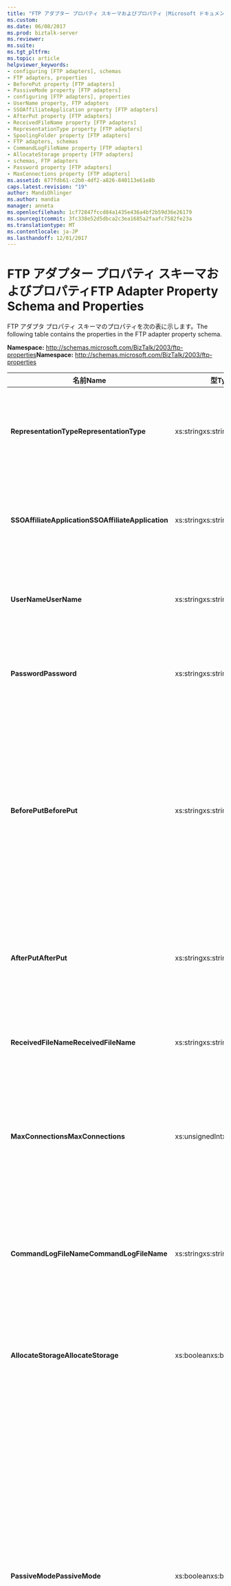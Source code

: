 ```yaml
---
title: "FTP アダプター プロパティ スキーマおよびプロパティ |Microsoft ドキュメント"
ms.custom: 
ms.date: 06/08/2017
ms.prod: biztalk-server
ms.reviewer: 
ms.suite: 
ms.tgt_pltfrm: 
ms.topic: article
helpviewer_keywords:
- configuring [FTP adapters], schemas
- FTP adapters, properties
- BeforePut property [FTP adapters]
- PassiveMode property [FTP adapters]
- configuring [FTP adapters], properties
- UserName property, FTP adapters
- SSOAffiliateApplication property [FTP adapters]
- AfterPut property [FTP adapters]
- ReceivedFileName property [FTP adapters]
- RepresentationType property [FTP adapters]
- SpoolingFolder property [FTP adapters]
- FTP adapters, schemas
- CommandLogFileName property [FTP adapters]
- AllocateStorage property [FTP adapters]
- schemas, FTP adapters
- Password property [FTP adapters]
- MaxConnections property [FTP adapters]
ms.assetid: 677fdb61-c2b0-4df2-a826-840113e61e8b
caps.latest.revision: "19"
author: MandiOhlinger
ms.author: mandia
manager: anneta
ms.openlocfilehash: 1cf72847fccd84a1435e436a4bf2b59d36e26179
ms.sourcegitcommit: 3fc338e52d5dbca2c3ea1685a2faafc7582fe23a
ms.translationtype: MT
ms.contentlocale: ja-JP
ms.lasthandoff: 12/01/2017
---
```

# <a name="ftp-adapter-property-schema-and-properties"></a><span data-ttu-id="23c93-102">FTP アダプター プロパティ スキーマおよびプロパティ</span><span class="sxs-lookup"><span data-stu-id="23c93-102">FTP Adapter Property Schema and Properties</span></span>
<span data-ttu-id="23c93-103">FTP アダプタ プロパティ スキーマのプロパティを次の表に示します。</span><span class="sxs-lookup"><span data-stu-id="23c93-103">The following table contains the properties in the FTP adapter property schema.</span></span>  
  
 <span data-ttu-id="23c93-104">**Namespace:** http://schemas.microsoft.com/BizTalk/2003/ftp-properties</span><span class="sxs-lookup"><span data-stu-id="23c93-104">**Namespace:** http://schemas.microsoft.com/BizTalk/2003/ftp-properties</span></span>  
  
|<span data-ttu-id="23c93-105">名前</span><span class="sxs-lookup"><span data-stu-id="23c93-105">Name</span></span>|<span data-ttu-id="23c93-106">型</span><span class="sxs-lookup"><span data-stu-id="23c93-106">Type</span></span>|<span data-ttu-id="23c93-107">Description</span><span class="sxs-lookup"><span data-stu-id="23c93-107">Description</span></span>|  
|----------|----------|-----------------|  
|<span data-ttu-id="23c93-108">**RepresentationType**</span><span class="sxs-lookup"><span data-stu-id="23c93-108">**RepresentationType**</span></span>|<span data-ttu-id="23c93-109">xs:string</span><span class="sxs-lookup"><span data-stu-id="23c93-109">xs:string</span></span>|<span data-ttu-id="23c93-110">FTP アダプタによって送信されるデータの形式を指定します。</span><span class="sxs-lookup"><span data-stu-id="23c93-110">Specifies how the FTP adapter sends data.</span></span><br /><br /> <span data-ttu-id="23c93-111">**有効な値:**バイナリまたは ASCII</span><span class="sxs-lookup"><span data-stu-id="23c93-111">**Valid values:** binary or ASCII</span></span>|  
|<span data-ttu-id="23c93-112">**SSOAffiliateApplication**</span><span class="sxs-lookup"><span data-stu-id="23c93-112">**SSOAffiliateApplication**</span></span>|<span data-ttu-id="23c93-113">xs:string</span><span class="sxs-lookup"><span data-stu-id="23c93-113">xs:string</span></span>|<span data-ttu-id="23c93-114">FTP 送信ポートで使用するエンタープライズ シングル サインオン関連アプリケーションを指定します。</span><span class="sxs-lookup"><span data-stu-id="23c93-114">Specifies the Enterprise Single Sign-On affiliate application to use on the FTP send port.</span></span>|  
|<span data-ttu-id="23c93-115">**UserName**</span><span class="sxs-lookup"><span data-stu-id="23c93-115">**UserName**</span></span>|<span data-ttu-id="23c93-116">xs:string</span><span class="sxs-lookup"><span data-stu-id="23c93-116">xs:string</span></span>|<span data-ttu-id="23c93-117">メッセージの送信時に FTP サーバーにログオンするユーザーの名前を指定します。</span><span class="sxs-lookup"><span data-stu-id="23c93-117">Specifies the user name to log on to the FTP server when sending messages.</span></span>|  
|<span data-ttu-id="23c93-118">**Password**</span><span class="sxs-lookup"><span data-stu-id="23c93-118">**Password**</span></span>|<span data-ttu-id="23c93-119">xs:string</span><span class="sxs-lookup"><span data-stu-id="23c93-119">xs:string</span></span>|<span data-ttu-id="23c93-120">メッセージの送信時に FTP サーバーへのログオンに使用するパスワードを指定します。</span><span class="sxs-lookup"><span data-stu-id="23c93-120">Specifies the password to use when logging on to the FTP server when sending messages.</span></span>|  
|<span data-ttu-id="23c93-121">**BeforePut**</span><span class="sxs-lookup"><span data-stu-id="23c93-121">**BeforePut**</span></span>|<span data-ttu-id="23c93-122">xs:string</span><span class="sxs-lookup"><span data-stu-id="23c93-122">xs:string</span></span>|<span data-ttu-id="23c93-123">ファイルの PUT コマンドの前に実行する FTP コマンドを指定します。たとえば、FTP サーバーの既定値を変更するコマンドなどがあります。</span><span class="sxs-lookup"><span data-stu-id="23c93-123">Specifies the FTP commands to run before the file PUT, such as commands to change default values on the FTP server.</span></span> <span data-ttu-id="23c93-124">コマンドの区切りにはセミコロン (;) を使用します。</span><span class="sxs-lookup"><span data-stu-id="23c93-124">Separate commands with a semicolon (;).</span></span> <span data-ttu-id="23c93-125">ファイルを開くコマンドは必要ありません。</span><span class="sxs-lookup"><span data-stu-id="23c93-125">No open command is required.</span></span>|  
|<span data-ttu-id="23c93-126">**AfterPut**</span><span class="sxs-lookup"><span data-stu-id="23c93-126">**AfterPut**</span></span>|<span data-ttu-id="23c93-127">xs:string</span><span class="sxs-lookup"><span data-stu-id="23c93-127">xs:string</span></span>|<span data-ttu-id="23c93-128">ファイル PUT の後に実行する FTP コマンドを指定します。</span><span class="sxs-lookup"><span data-stu-id="23c93-128">Specifies the FTP commands to run after the file PUT.</span></span> <span data-ttu-id="23c93-129">コマンドの区切りにはセミコロン (;) を使用します。</span><span class="sxs-lookup"><span data-stu-id="23c93-129">Separate commands with a semicolon (;).</span></span>|  
|<span data-ttu-id="23c93-130">**ReceivedFileName**</span><span class="sxs-lookup"><span data-stu-id="23c93-130">**ReceivedFileName**</span></span>|<span data-ttu-id="23c93-131">xs:string</span><span class="sxs-lookup"><span data-stu-id="23c93-131">xs:string</span></span>|<span data-ttu-id="23c93-132">FTP アダプタがメッセージを読み取るファイルの完全な名前を指定します。</span><span class="sxs-lookup"><span data-stu-id="23c93-132">Specifies the full name of the file from which the FTP adapter reads the message.</span></span>|  
|<span data-ttu-id="23c93-133">**MaxConnections**</span><span class="sxs-lookup"><span data-stu-id="23c93-133">**MaxConnections**</span></span>|<span data-ttu-id="23c93-134">xs:unsignedInt</span><span class="sxs-lookup"><span data-stu-id="23c93-134">xs:unsignedInt</span></span>|<span data-ttu-id="23c93-135">サーバーに対して同時に開くことができる FTP 接続の最大数を指定します。</span><span class="sxs-lookup"><span data-stu-id="23c93-135">Specifies the maximum number of concurrent FTP connections that can be opened to the server.</span></span> <span data-ttu-id="23c93-136">値 0 を指定した場合、接続は制限されません。</span><span class="sxs-lookup"><span data-stu-id="23c93-136">A value of 0 means no limit.</span></span>|  
|<span data-ttu-id="23c93-137">**CommandLogFileName**</span><span class="sxs-lookup"><span data-stu-id="23c93-137">**CommandLogFileName**</span></span>|<span data-ttu-id="23c93-138">xs:string</span><span class="sxs-lookup"><span data-stu-id="23c93-138">xs:string</span></span>|<span data-ttu-id="23c93-139">FTP 経由でファイルを送受信したときに発生したエラー状態の診断に使用できるログ ファイルのコピーを保存する場所を指定します。</span><span class="sxs-lookup"><span data-stu-id="23c93-139">Specifies the location to save a copy of a log file that can be used to diagnose error conditions when sending or receiving files through FTP.</span></span>|  
|<span data-ttu-id="23c93-140">**AllocateStorage**</span><span class="sxs-lookup"><span data-stu-id="23c93-140">**AllocateStorage**</span></span>|<span data-ttu-id="23c93-141">xs:boolean</span><span class="sxs-lookup"><span data-stu-id="23c93-141">xs:boolean</span></span>|<span data-ttu-id="23c93-142">BizTalk Server では、このオプションは廃止されており、このプロパティの使用はお勧めします。</span><span class="sxs-lookup"><span data-stu-id="23c93-142">This option is deprecated in BizTalk Server and use of this property is discouraged.</span></span>|  
|<span data-ttu-id="23c93-143">**PassiveMode**</span><span class="sxs-lookup"><span data-stu-id="23c93-143">**PassiveMode**</span></span>|<span data-ttu-id="23c93-144">xs:boolean</span><span class="sxs-lookup"><span data-stu-id="23c93-144">xs:boolean</span></span>|<span data-ttu-id="23c93-145">FTP サーバーへのアダプターの接続モードを指定します。</span><span class="sxs-lookup"><span data-stu-id="23c93-145">Specifies the mode in which the adapter connects to the FTP server.</span></span><br /><br /> <span data-ttu-id="23c93-146">アクティブ モードでは、FTP アダプターによって開かれたポートに FTP サーバーが接続します。</span><span class="sxs-lookup"><span data-stu-id="23c93-146">In active mode, the FTP server connects to a port opened by the FTP adapter.</span></span> <span data-ttu-id="23c93-147">パッシブ モードでは、FTP サーバーによって開かれたポートに FTP アダプターが接続します。</span><span class="sxs-lookup"><span data-stu-id="23c93-147">In passive mode, the FTP adapter connects to a port opened by the FTP server.</span></span><br /><br /> <span data-ttu-id="23c93-148">場合**PassiveMode**は、アダプターがアクティブ モードを使用して FTP サーバーに接続し、false を指定します。</span><span class="sxs-lookup"><span data-stu-id="23c93-148">If **PassiveMode** is false then the adapter connects to the FTP server using Active mode.</span></span> <span data-ttu-id="23c93-149">このプロパティの既定値は False です。</span><span class="sxs-lookup"><span data-stu-id="23c93-149">The default value for this property is false.</span></span>|  
|<span data-ttu-id="23c93-150">**SpoolingFolder**</span><span class="sxs-lookup"><span data-stu-id="23c93-150">**SpoolingFolder**</span></span>|<span data-ttu-id="23c93-151">xs:string</span><span class="sxs-lookup"><span data-stu-id="23c93-151">xs:string</span></span>|<span data-ttu-id="23c93-152">FTP サーバーの一時フォルダの場所を指定します。</span><span class="sxs-lookup"><span data-stu-id="23c93-152">Specifies the location for a temporary folder on the FTP server.</span></span> <span data-ttu-id="23c93-153">このフォルダは、転送エラーの修復に使用されます。</span><span class="sxs-lookup"><span data-stu-id="23c93-153">You use this to ensure recovery from a transfer failure.</span></span>|  
|<span data-ttu-id="23c93-154">**UseSsl**</span><span class="sxs-lookup"><span data-stu-id="23c93-154">**UseSsl**</span></span>|<span data-ttu-id="23c93-155">xs:boolean</span><span class="sxs-lookup"><span data-stu-id="23c93-155">xs:boolean</span></span>|<span data-ttu-id="23c93-156">FTPS サーバーとの通信で FTP アダプターが強制的に SSL を使用するかどうかを指定します。</span><span class="sxs-lookup"><span data-stu-id="23c93-156">Specifies whether the FTP adapter must use SSL to communicate with the FTPS server.</span></span>|  
|<span data-ttu-id="23c93-157">**UseDataProtection**</span><span class="sxs-lookup"><span data-stu-id="23c93-157">**UseDataProtection**</span></span>|<span data-ttu-id="23c93-158">xs:boolean</span><span class="sxs-lookup"><span data-stu-id="23c93-158">xs:boolean</span></span>|<span data-ttu-id="23c93-159">ファイル転送に SSL 暗号化を使用するかどうかを指定します。</span><span class="sxs-lookup"><span data-stu-id="23c93-159">Specifies whether SSL encryption is used for file transfers.</span></span> <span data-ttu-id="23c93-160">FTPS サーバーとの間でデータ ファイルを送受信する場合にアダプターで強制的に SSL 暗号化を使用する場合は True を選択します。</span><span class="sxs-lookup"><span data-stu-id="23c93-160">Choose true if the adapter must use SSL encryption when it sends and receives data files from the FTPS server.</span></span> <span data-ttu-id="23c93-161">アダプターがデータ ファイルをプレーンテキストで送受信する場合は False を選択します。</span><span class="sxs-lookup"><span data-stu-id="23c93-161">Choose false for the adapter to send and receive data files as plaintext.</span></span>|  
|<span data-ttu-id="23c93-162">**FtpsConnectionMode**</span><span class="sxs-lookup"><span data-stu-id="23c93-162">**FtpsConnectionMode**</span></span>|<span data-ttu-id="23c93-163">xs:string</span><span class="sxs-lookup"><span data-stu-id="23c93-163">xs:string</span></span>|<span data-ttu-id="23c93-164">FTPS サーバーに対する SSL 接続のモードを指定します。</span><span class="sxs-lookup"><span data-stu-id="23c93-164">Specifies the mode of SSL connection made to the FTPS server.</span></span><br /><br /> <span data-ttu-id="23c93-165">**有効な値:**暗黙的または明示的な</span><span class="sxs-lookup"><span data-stu-id="23c93-165">**Valid Values:** Implicit or Explicit</span></span>|  
|<span data-ttu-id="23c93-166">**ClientCertificateHash**</span><span class="sxs-lookup"><span data-stu-id="23c93-166">**ClientCertificateHash**</span></span>|<span data-ttu-id="23c93-167">xs:string</span><span class="sxs-lookup"><span data-stu-id="23c93-167">xs:string</span></span>|<span data-ttu-id="23c93-168">SSL (Secure Sockets Layer) のネゴシエーションで使用する必要のあるクライアント証明書の SHA1 ハッシュを指定します。</span><span class="sxs-lookup"><span data-stu-id="23c93-168">Specifies the SHA1 hash of the client certificate that must be used in the Secure Sockets Layer (SSL) negotiation.</span></span><br /><br /> <span data-ttu-id="23c93-169">このハッシュに基づいて、BizTalk ホスト インスタンスを実行しているユーザー アカウントの個人ストアからクライアント証明書が取得されます。</span><span class="sxs-lookup"><span data-stu-id="23c93-169">Based on this hash, the client certificate is picked up from the personal store of the user account under which the BizTalk host instance is running.</span></span>|  
  
## <a name="see-also"></a><span data-ttu-id="23c93-170">参照</span><span class="sxs-lookup"><span data-stu-id="23c93-170">See Also</span></span>  
 [<span data-ttu-id="23c93-171">FTP アダプターの構成</span><span class="sxs-lookup"><span data-stu-id="23c93-171">Configuring the FTP Adapter</span></span>](../core/configuring-the-ftp-adapter.md)
 
 [<span data-ttu-id="23c93-172">FTP アダプターのベスト プラクティスと推奨事項</span><span class="sxs-lookup"><span data-stu-id="23c93-172">Best practices and recommendations for the FTP Adapter</span></span>](../core/best-practices-and-recommendations-for-the-ftp-adapter.md)
 
 [<span data-ttu-id="23c93-173">FTP アダプター</span><span class="sxs-lookup"><span data-stu-id="23c93-173">FTP Adapter</span></span>](../core/ftp-adapter.md)